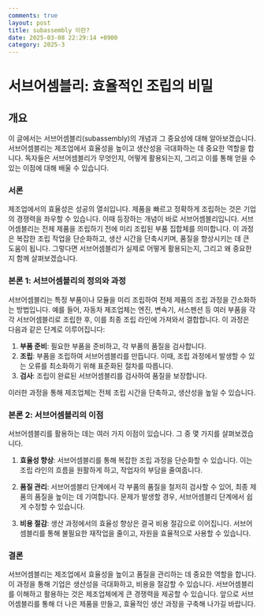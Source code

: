 ```yaml
---
comments: true
layout: post
title: subassembly 이란?
date: 2025-03-08 22:29:14 +0900
category: 2025-3
---
```


# 서브어셈블리: 효율적인 조립의 비밀

## 개요
이 글에서는 서브어셈블리(subassembly)의 개념과 그 중요성에 대해 알아보겠습니다. 서브어셈블리는 제조업에서 효율성을 높이고 생산성을 극대화하는 데 중요한 역할을 합니다. 독자들은 서브어셈블리가 무엇인지, 어떻게 활용되는지, 그리고 이를 통해 얻을 수 있는 이점에 대해 배울 수 있습니다.

### 서론
제조업에서의 효율성은 성공의 열쇠입니다. 제품을 빠르고 정확하게 조립하는 것은 기업의 경쟁력을 좌우할 수 있습니다. 이때 등장하는 개념이 바로 서브어셈블리입니다. 서브어셈블리는 전체 제품을 조립하기 전에 미리 조립된 부품 집합체를 의미합니다. 이 과정은 복잡한 조립 작업을 단순화하고, 생산 시간을 단축시키며, 품질을 향상시키는 데 큰 도움이 됩니다. 그렇다면 서브어셈블리가 실제로 어떻게 활용되는지, 그리고 왜 중요한지 함께 살펴보겠습니다.

### 본론 1: 서브어셈블리의 정의와 과정
서브어셈블리는 특정 부품이나 모듈을 미리 조립하여 전체 제품의 조립 과정을 간소화하는 방법입니다. 예를 들어, 자동차 제조업체는 엔진, 변속기, 서스펜션 등 여러 부품을 각각 서브어셈블리로 조립한 후, 이를 최종 조립 라인에 가져와서 결합합니다. 이 과정은 다음과 같은 단계로 이루어집니다:

1. **부품 준비**: 필요한 부품을 준비하고, 각 부품의 품질을 검사합니다.
2. **조립**: 부품을 조립하여 서브어셈블리를 만듭니다. 이때, 조립 과정에서 발생할 수 있는 오류를 최소화하기 위해 표준화된 절차를 따릅니다.
3. **검사**: 조립이 완료된 서브어셈블리를 검사하여 품질을 보장합니다.

이러한 과정을 통해 제조업체는 전체 조립 시간을 단축하고, 생산성을 높일 수 있습니다.

### 본론 2: 서브어셈블리의 이점
서브어셈블리를 활용하는 데는 여러 가지 이점이 있습니다. 그 중 몇 가지를 살펴보겠습니다.

1. **효율성 향상**: 서브어셈블리를 통해 복잡한 조립 과정을 단순화할 수 있습니다. 이는 조립 라인의 흐름을 원활하게 하고, 작업자의 부담을 줄여줍니다.
   
2. **품질 관리**: 서브어셈블리 단계에서 각 부품의 품질을 철저히 검사할 수 있어, 최종 제품의 품질을 높이는 데 기여합니다. 문제가 발생할 경우, 서브어셈블리 단계에서 쉽게 수정할 수 있습니다.

3. **비용 절감**: 생산 과정에서의 효율성 향상은 결국 비용 절감으로 이어집니다. 서브어셈블리를 통해 불필요한 재작업을 줄이고, 자원을 효율적으로 사용할 수 있습니다.

### 결론
서브어셈블리는 제조업에서 효율성을 높이고 품질을 관리하는 데 중요한 역할을 합니다. 이 과정을 통해 기업은 생산성을 극대화하고, 비용을 절감할 수 있습니다. 서브어셈블리를 이해하고 활용하는 것은 제조업체에게 큰 경쟁력을 제공할 수 있습니다. 앞으로 서브어셈블리를 통해 더 나은 제품을 만들고, 효율적인 생산 과정을 구축해 나가길 바랍니다.
